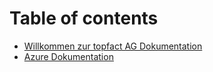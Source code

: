 # Table of contents

* [Willkommen zur topfact AG Dokumentation](README.md)
* [Azure Dokumentation](AzureDokumentation.md)
